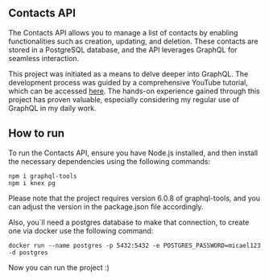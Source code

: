 ## Contacts API

The Contacts API allows you to manage a list of contacts by enabling functionalities such as creation, updating, and deletion. These contacts are stored in a PostgreSQL database, and the API leverages GraphQL for seamless interaction.

This project was initiated as a means to delve deeper into GraphQL. The development process was guided by a comprehensive YouTube tutorial, which can be accessed [here](https://www.youtube.com/watch?v=j0wsF6RD-QE&list=PLK5FPzMuRKlyeZYiJNA54j4lpfxHGlz0j&index=33). The hands-on experience gained through this project has proven valuable, especially considering my regular use of GraphQL in my daily work.



## How to run

To run the Contacts API, ensure you have Node.js installed, and then install the necessary dependencies using the following commands:

```
npm i graphql-tools
npm i knex pg
```

Please note that the project requires version 6.0.8 of graphql-tools, and you can adjust the version in the package.json file accordingly.

Also, you`ll need a postgres database to make that connection, to create one via docker use the following command:
```
docker run --name postgres -p 5432:5432 -e POSTGRES_PASSWORD=micael123 -d postgres
```
Now you can run the project :)
